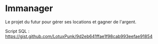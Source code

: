 # Immanager
Le projet du futur pour gérer ses locations et gagner de l'argent.

Script SQL : https://gist.github.com/LotuxPunk/9d2eb641ffae1f98cab993eefae91854
